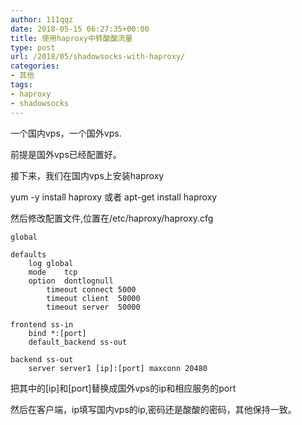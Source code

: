 ```yaml
---
author: 111qqz
date: 2018-05-15 06:27:35+00:00
title: 使用haproxy中转酸酸流量
type: post
url: /2018/05/shadowsocks-with-haproxy/
categories:
- 其他
tags:
- haproxy
- shadowsocks
---
```


一个国内vps，一个国外vps.

前提是国外vps已经配置好。

接下来，我们在国内vps上安装haproxy

yum -y install haproxy 或者 apt-get install haproxy

然后修改配置文件,位置在/etc/haproxy/haproxy.cfg

    
    global
     
    defaults
    	log	global
    	mode	tcp
    	option	dontlognull
            timeout connect 5000
            timeout client  50000
            timeout server  50000
     
    frontend ss-in
        bind *:[port]
        default_backend ss-out
     
    backend ss-out
        server server1 [ip]:[port] maxconn 20480


把其中的[ip]和[port]替换成国外vps的ip和相应服务的port

然后在客户端，ip填写国内vps的ip,密码还是酸酸的密码，其他保持一致。





